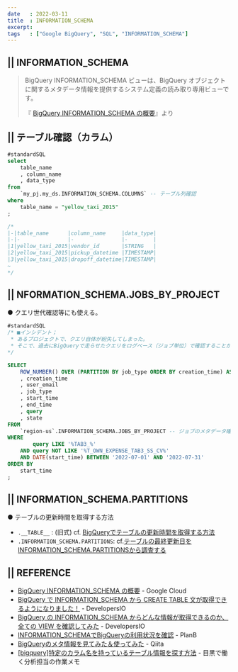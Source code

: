 ```yaml
---
date   : 2022-03-11
title  : INFORMATION_SCHEMA
excerpt: 
tags   : ["Google BigQuery", "SQL", "INFORMATION_SCHEMA"]
---
```


## || INFORMATION_SCHEMA 
> BigQuery INFORMATION_SCHEMA ビューは、BigQuery オブジェクトに関するメタデータ情報を提供するシステム定義の読み取り専用ビューです。
>
>『 [BigQuery INFORMATION_SCHEMA の概要](https://cloud.google.com/bigquery/docs/information-schema-intro?hl=ja)』より



## || テーブル確認（カラム）
```SQL
#standardSQL
select
    table_name
    , column_name
    , data_type
from 
    `my_pj.my_ds.INFORMATION_SCHEMA.COLUMNS` -- テーブル列確認
where 
    table_name = "yellow_taxi_2015"
;

/*
|-|table_name      |column_name     |data_type|
|-|-               |-               |-        |
|1|yellow_taxi_2015|vendor_id       |STRING   |
|2|yellow_taxi_2015|pickup_datetime |TIMESTAMP|
|3|yellow_taxi_2015|dropoff_datetime|TIMESTAMP|
~
*/
```



## || NFORMATION_SCHEMA.JOBS_BY_PROJECT
● クエリ世代確認等にも使える。
```SQL
#standardSQL
/* ■インシデント；
 * あるプロジェクトで、クエリ自体が紛失してしまった。
 * そこで、過去にBigQueryで走らせたクエリをログベース（ジョブ単位）で確認することができる。
*/

SELECT
    ROW_NUMBER() OVER (PARTITION BY job_type ORDER BY creation_time) AS number
    , creation_time
    , user_email
    , job_type
    , start_time
    , end_time
    , query
    , state
FROM 
    `region-us`.INFORMATION_SCHEMA.JOBS_BY_PROJECT -- ジョブのメタデータ確認
WHERE 
        query LIKE '%TAB3_%'
    AND query NOT LIKE '%T_OWN_EXPENSE_TAB3_SS_CV%'
    AND DATE(start_time) BETWEEN '2022-07-01' AND '2022-07-31'
ORDER BY 
    start_time
;
```



## || INFORMATION_SCHEMA.PARTITIONS
● テーブルの更新時間を取得する方法
* `.__TABLE__` : (旧式) cf. [BigQueryでテーブルの更新時間を取得する方法](https://qiita.com/nii_yan/items/62dae301370e274d85f8) 
* `.INFORMATION_SCHEMA.PARTITIONS`: cf.[テーブルの最終更新日をINFORMATION_SCHEMA.PARTITIONSから調査する](https://www.yasuhisay.info/entry/2021/12/23/083000)





## || REFERENCE
+ [BigQuery INFORMATION_SCHEMA の概要](https://cloud.google.com/bigquery/docs/information-schema-intro?hl=ja) - Google Cloud
+ [BigQuery で INFORMATION_SCHEMA から CREATE TABLE 文が取得できるようになりました！](https://dev.classmethod.jp/articles/bigquery-information-schema-get-create-table-ddl/) - DevelopersIO
+ [BigQuery の INFORMATION_SCHEMA からどんな情報が取得できるのか、全ての VIEW を確認してみた](https://dev.classmethod.jp/articles/bigquery-information-schema-view-all/) - DevelopersIO
+ [INFORMATION_SCHEMAでBigQueryの利用状況を確認](https://www.niandc.co.jp/sol/tech/date20200923_1893.php) - PlanB
+ [BigQueryのメタ情報を見てみた＆使ってみた](https://qiita.com/CraveOwl/items/809b70f2c49c28012f2a) - Qiita
+ [[bigquery]特定のカラム名を持っているテーブル情報を探す方法](https://apl-py.com/tec/bigquery%E7%89%B9%E5%AE%9A%E3%81%AE%E3%82%AB%E3%83%A9%E3%83%A0%E5%90%8D%E3%82%92%E6%8C%81%E3%81%A3%E3%81%A6%E3%81%84%E3%82%8B%E3%83%86%E3%83%BC%E3%83%96%E3%83%AB%E6%83%85%E5%A0%B1%E3%82%92%E6%8E%A2) - 目黒で働く分析担当の作業メモ
